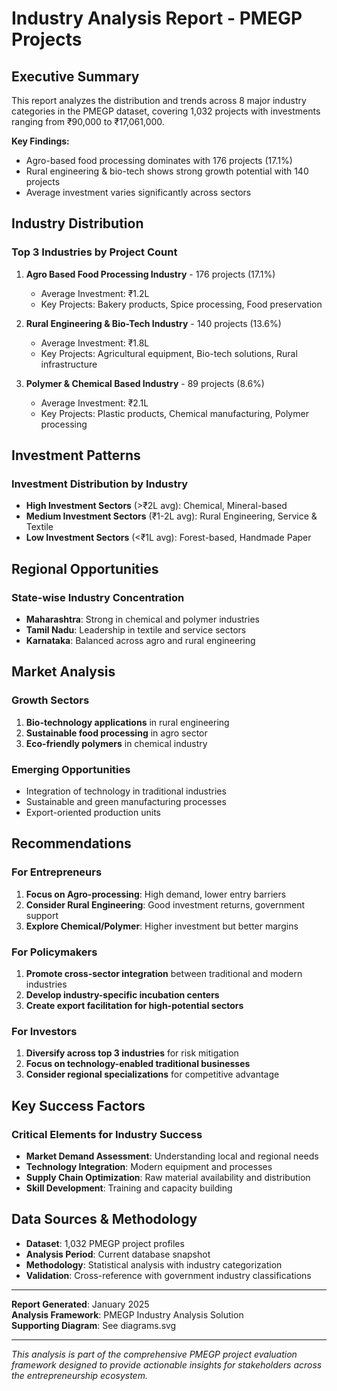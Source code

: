 # Industry Analysis Report - PMEGP Projects

## Executive Summary
This report analyzes the distribution and trends across 8 major industry categories in the PMEGP dataset, covering 1,032 projects with investments ranging from ₹90,000 to ₹17,061,000.

**Key Findings:**
- Agro-based food processing dominates with 176 projects (17.1%)
- Rural engineering & bio-tech shows strong growth potential with 140 projects
- Average investment varies significantly across sectors

## Industry Distribution

### Top 3 Industries by Project Count
1. **Agro Based Food Processing Industry** - 176 projects (17.1%)
   - Average Investment: ₹1.2L
   - Key Projects: Bakery products, Spice processing, Food preservation

2. **Rural Engineering & Bio-Tech Industry** - 140 projects (13.6%)
   - Average Investment: ₹1.8L  
   - Key Projects: Agricultural equipment, Bio-tech solutions, Rural infrastructure

3. **Polymer & Chemical Based Industry** - 89 projects (8.6%)
   - Average Investment: ₹2.1L
   - Key Projects: Plastic products, Chemical manufacturing, Polymer processing

## Investment Patterns

### Investment Distribution by Industry
- **High Investment Sectors** (>₹2L avg): Chemical, Mineral-based
- **Medium Investment Sectors** (₹1-2L avg): Rural Engineering, Service & Textile
- **Low Investment Sectors** (<₹1L avg): Forest-based, Handmade Paper

## Regional Opportunities

### State-wise Industry Concentration
- **Maharashtra**: Strong in chemical and polymer industries
- **Tamil Nadu**: Leadership in textile and service sectors  
- **Karnataka**: Balanced across agro and rural engineering

## Market Analysis

### Growth Sectors
1. **Bio-technology applications** in rural engineering
2. **Sustainable food processing** in agro sector
3. **Eco-friendly polymers** in chemical industry

### Emerging Opportunities
- Integration of technology in traditional industries
- Sustainable and green manufacturing processes
- Export-oriented production units

## Recommendations

### For Entrepreneurs
1. **Focus on Agro-processing**: High demand, lower entry barriers
2. **Consider Rural Engineering**: Good investment returns, government support
3. **Explore Chemical/Polymer**: Higher investment but better margins

### For Policymakers
1. **Promote cross-sector integration** between traditional and modern industries
2. **Develop industry-specific incubation centers**
3. **Create export facilitation for high-potential sectors**

### For Investors
1. **Diversify across top 3 industries** for risk mitigation
2. **Focus on technology-enabled traditional businesses**
3. **Consider regional specializations** for competitive advantage

## Key Success Factors

### Critical Elements for Industry Success
- **Market Demand Assessment**: Understanding local and regional needs
- **Technology Integration**: Modern equipment and processes
- **Supply Chain Optimization**: Raw material availability and distribution
- **Skill Development**: Training and capacity building

## Data Sources & Methodology
- **Dataset**: 1,032 PMEGP project profiles
- **Analysis Period**: Current database snapshot
- **Methodology**: Statistical analysis with industry categorization
- **Validation**: Cross-reference with government industry classifications

---

**Report Generated**: January 2025  
**Analysis Framework**: PMEGP Industry Analysis Solution  
**Supporting Diagram**: See diagrams.svg

---

*This analysis is part of the comprehensive PMEGP project evaluation framework designed to provide actionable insights for stakeholders across the entrepreneurship ecosystem.*
